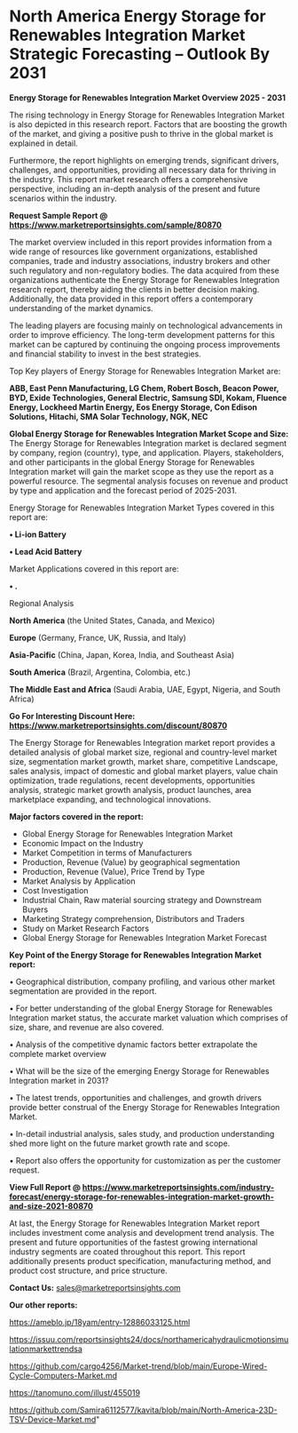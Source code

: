 # North America Energy Storage for Renewables Integration Market Strategic Forecasting – Outlook By 2031

<Strong> Energy Storage for Renewables Integration Market Overview 2025 - 2031</strong>

The rising technology in Energy Storage for Renewables Integration Market is also depicted in this research report. Factors that are boosting the growth of the market, and giving a positive push to thrive in the global market is explained in detail.

Furthermore, the report highlights on emerging trends, significant drivers, challenges, and opportunities, providing all necessary data for thriving in the industry. This report market research offers a comprehensive perspective, including an in-depth analysis of the present and future scenarios within the industry.

<strong>Request Sample Report @ <a href=https://www.marketreportsinsights.com/sample/80870>https://www.marketreportsinsights.com/sample/80870</a></strong>

The market overview included in this report provides information from a wide range of resources like government organizations, established companies, trade and industry associations, industry brokers and other such regulatory and non-regulatory bodies. The data acquired from these organizations authenticate the Energy Storage for Renewables Integration research report, thereby aiding the clients in better decision making. Additionally, the data provided in this report offers a contemporary understanding of the market dynamics.

The leading players are focusing mainly on technological advancements in order to improve efficiency. The long-term development patterns for this market can be captured by continuing the ongoing process improvements and financial stability to invest in the best strategies.

Top Key players of Energy Storage for Renewables Integration Market are:

<strong>ABB, East Penn Manufacturing, LG Chem, Robert Bosch, Beacon Power, BYD, Exide Technologies, General Electric, Samsung SDI, Kokam, Fluence Energy, Lockheed Martin Energy, Eos Energy Storage, Con Edison Solutions, Hitachi, SMA Solar Technology, NGK, NEC</strong>

<strong><b>Global Energy Storage for Renewables Integration Market Scope and Size:</b></strong>
The Energy Storage for Renewables Integration market is declared segment by company, region (country), type, and application. Players, stakeholders, and other participants in the global Energy Storage for Renewables Integration market will gain the market scope as they use the report as a powerful resource. The segmental analysis focuses on revenue and product by type and application and the forecast period of 2025-2031.

Energy Storage for Renewables Integration Market Types covered in this report are:

<strong>• Li-ion Battery

• Lead Acid Battery</strong>

Market Applications covered in this report are:

<strong>• .</strong> 

Regional Analysis

<strong>North America</strong> (the United States, Canada, and Mexico)

<strong>Europe</strong> (Germany, France, UK, Russia, and Italy)

<strong>Asia-Pacific</strong> (China, Japan, Korea, India, and Southeast Asia)

<strong>South America</strong> (Brazil, Argentina, Colombia, etc.)

<strong>The Middle East and Africa</strong> (Saudi Arabia, UAE, Egypt, Nigeria, and South Africa)

<strong>Go For Interesting Discount Here: <a href=https://www.marketreportsinsights.com/discount/80870>https://www.marketreportsinsights.com/discount/80870</a></strong>

The Energy Storage for Renewables Integration market report provides a detailed analysis of global market size, regional and country-level market size, segmentation market growth, market share, competitive Landscape, sales analysis, impact of domestic and global market players, value chain optimization, trade regulations, recent developments, opportunities analysis, strategic market growth analysis, product launches, area marketplace expanding, and technological innovations.

<strong><b>Major factors covered in the report:</b></strong>
<ul>
  <li>Global Energy Storage for Renewables Integration Market </li>
  <li>Economic Impact on the Industry</li>
  <li>Market Competition in terms of Manufacturers</li>
  <li>Production, Revenue (Value) by geographical segmentation</li>
  <li>Production, Revenue (Value), Price Trend by Type</li>
  <li>Market Analysis by Application</li>
  <li>Cost Investigation</li>
  <li>Industrial Chain, Raw material sourcing strategy and Downstream Buyers</li>
  <li>Marketing Strategy comprehension, Distributors and Traders</li>
  <li>Study on Market Research Factors</li>
  <li>Global Energy Storage for Renewables Integration Market Forecast</li>
</ul>

<strong><b>Key Point of the Energy Storage for Renewables Integration Market report:</b></strong>

• Geographical distribution, company profiling, and various other market segmentation are provided in the report.

• For better understanding of the global Energy Storage for Renewables Integration market status, the accurate market valuation which comprises of size, share, and revenue are also covered.

• Analysis of the competitive dynamic factors better extrapolate the complete market overview

• What will be the size of the emerging Energy Storage for Renewables Integration market in 2031?

• The latest trends, opportunities and challenges, and growth drivers provide better construal of the Energy Storage for Renewables Integration Market.

• In-detail industrial analysis, sales study, and production understanding shed more light on the future market growth rate and scope.

• Report also offers the opportunity for customization as per the customer request.

<strong><b>View Full Report @ <a href=https://www.marketreportsinsights.com/industry-forecast/energy-storage-for-renewables-integration-market-growth-and-size-2021-80870>https://www.marketreportsinsights.com/industry-forecast/energy-storage-for-renewables-integration-market-growth-and-size-2021-80870</a></b></strong>


At last, the Energy Storage for Renewables Integration Market report includes investment come analysis and development trend analysis. The present and future opportunities of the fastest growing international industry segments are coated throughout this report. This report additionally presents product specification, manufacturing method, and product cost structure, and price structure.

<strong>Contact Us:</strong>
sales@marketreportsinsights.com

<strong>Our other reports:</strong>

<a href=https://ameblo.jp/18yam/entry-12886033125.html>https://ameblo.jp/18yam/entry-12886033125.html</a>

<a href=https://issuu.com/reportsinsights24/docs/northamericahydraulicmotionsimulationmarkettrendsa>https://issuu.com/reportsinsights24/docs/northamericahydraulicmotionsimulationmarkettrendsa</a>

<a href=https://github.com/cargo4256/Market-trend/blob/main/Europe-Wired-Cycle-Computers-Market.md>https://github.com/cargo4256/Market-trend/blob/main/Europe-Wired-Cycle-Computers-Market.md</a>

<a href=https://tanomuno.com/illust/455019>https://tanomuno.com/illust/455019</a>

<a href=https://github.com/Samira6112577/kavita/blob/main/North-America-23D-TSV-Device-Market.md>https://github.com/Samira6112577/kavita/blob/main/North-America-23D-TSV-Device-Market.md</a>"
